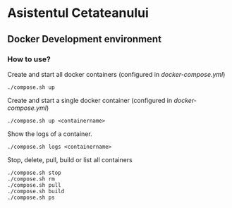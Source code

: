 # Asistentul Cetateanului

## Docker Development environment

### How to use? 

Create and start all docker containers (configured in _docker-compose.yml_)

    ./compose.sh up

Create and start a single docker container (configured in _docker-compose.yml_)

    ./compose.sh up <containername>

Show the logs of a container.

    ./compose.sh logs <containername>

Stop, delete, pull, build or list all containers

    ./compose.sh stop
    ./compose.sh rm
    ./compose.sh pull
    ./compose.sh build
    ./compose.sh ps